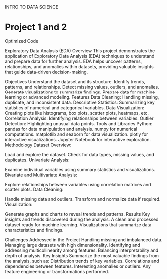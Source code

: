 INTRO TO DATA SCIENCE 
# Project 1 and 2
Optimized Code 

Exploratory Data Analysis (EDA)
Overview
This project demonstrates the application of Exploratory Data Analysis (EDA) techniques to understand and prepare data for further analysis. EDA helps uncover patterns, relationships, and anomalies within datasets, providing valuable insights that guide data-driven decision-making.

Objectives
Understand the dataset and its structure.
Identify trends, patterns, and relationships.
Detect missing values, outliers, and anomalies.
Generate visualizations to summarize findings.
Prepare data for machine learning or advanced modeling.
Features
Data Cleaning: Handling missing, duplicate, and inconsistent data.
Descriptive Statistics: Summarizing key statistics of numerical and categorical variables.
Data Visualization: Creating plots like histograms, box plots, scatter plots, heatmaps, etc.
Correlation Analysis: Identifying relationships between variables.
Outlier Detection: Highlighting unusual data points.
Tools and Libraries
Python:
pandas for data manipulation and analysis.
numpy for numerical computations.
matplotlib and seaborn for data visualization.
plotly for interactive visualizations.
Jupyter Notebook for interactive exploration.
Methodology
Dataset Overview:

Load and explore the dataset.
Check for data types, missing values, and duplicates.
Univariate Analysis:

Examine individual variables using summary statistics and visualizations.
Bivariate and Multivariate Analysis:

Explore relationships between variables using correlation matrices and scatter plots.
Data Cleaning:

Handle missing data and outliers.
Transform and normalize data if required.
Visualization:

Generate graphs and charts to reveal trends and patterns.
Results
Key insights and trends discovered during the analysis.
A clean and processed dataset ready for machine learning.
Visualizations that summarize data characteristics and findings.

Challenges Addressed in the Project
Handling missing and imbalanced data.
Managing large datasets with high dimensionality.
Identifying and addressing multicollinearity among features.
Balancing interpretability and depth of analysis.
Key Insights
Summarize the most valuable findings from the analysis, such as:
Distribution trends of key variables.
Correlations and dependencies between features.
Interesting anomalies or outliers.
Any feature engineering or transformations performed.
